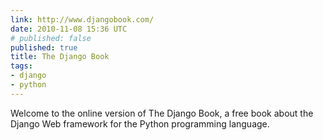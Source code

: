 ```yaml
---
link: http://www.djangobook.com/
date: 2010-11-08 15:36 UTC
# published: false
published: true
title: The Django Book
tags:
- django
- python
---
```


Welcome to the online version of The Django Book, a free book about the Django Web framework for the Python programming language.
